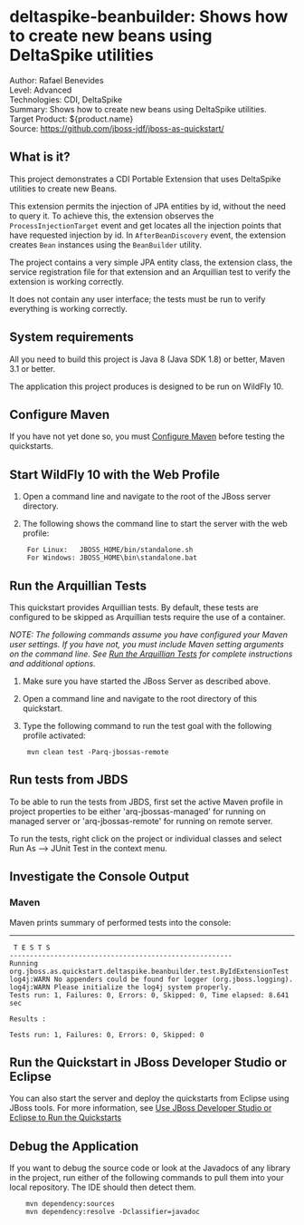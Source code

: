 deltaspike-beanbuilder: Shows how to create new beans using DeltaSpike utilities
======================================================
Author: Rafael Benevides  
Level: Advanced  
Technologies: CDI, DeltaSpike  
Summary: Shows how to create new beans using DeltaSpike utilities.  
Target Product: ${product.name}  
Source: <https://github.com/jboss-jdf/jboss-as-quickstart/>  

What is it?
-----------

This project demonstrates a CDI Portable Extension that uses DeltaSpike utilities to create new Beans.

This extension permits the injection of JPA entities by id, without the need to query it. To achieve this, the extension observes the `ProcessInjectionTarget` event and get locates all the injection points that have requested injection by id. In `AfterBeanDiscovery` event, the extension creates `Bean` instances using the `BeanBuilder` utility. 

The project contains a very simple JPA entity class, the extension class, the service registration file for that extension and an Arquillian test to verify the extension is working correctly.

It does not contain any user interface; the tests must be run to verify everything is working correctly.

System requirements
-------------------

All you need to build this project is Java 8 (Java SDK 1.8) or better, Maven 3.1 or better.

The application this project produces is designed to be run on WildFly 10.


Configure Maven
---------------

If you have not yet done so, you must [Configure Maven](../README.md#mavenconfiguration) before testing the quickstarts.

Start WildFly 10 with the Web Profile
-------------------------

1. Open a command line and navigate to the root of the JBoss server directory.
2. The following shows the command line to start the server with the web profile:

        For Linux:   JBOSS_HOME/bin/standalone.sh
        For Windows: JBOSS_HOME\bin\standalone.bat


Run the Arquillian Tests
-------------------------

This quickstart provides Arquillian tests. By default, these tests are configured to be skipped as Arquillian tests require the use of a container.

_NOTE: The following commands assume you have configured your Maven user settings. If you have not, you must include Maven setting arguments on the command line. See [Run the Arquillian Tests](../README.md#arquilliantests) for complete instructions and additional options._

1. Make sure you have started the JBoss Server as described above.
2. Open a command line and navigate to the root directory of this quickstart.
3. Type the following command to run the test goal with the following profile activated:

        mvn clean test -Parq-jbossas-remote


Run tests from JBDS
-----------------------

To be able to run the tests from JBDS, first set the active Maven profile in project properties to be either 'arq-jbossas-managed' for running on
managed server or 'arq-jbossas-remote' for running on remote server.

To run the tests, right click on the project or individual classes and select Run As --> JUnit Test in the context menu.


Investigate the Console Output
----------------------------


### Maven

Maven prints summary of performed tests into the console:

   -------------------------------------------------------
     T E S T S
    -------------------------------------------------------
    Running org.jboss.as.quickstart.deltaspike.beanbuilder.test.ByIdExtensionTest
    log4j:WARN No appenders could be found for logger (org.jboss.logging).
    log4j:WARN Please initialize the log4j system properly.
    Tests run: 1, Failures: 0, Errors: 0, Skipped: 0, Time elapsed: 8.641 sec
    
    Results :
    
    Tests run: 1, Failures: 0, Errors: 0, Skipped: 0


Run the Quickstart in JBoss Developer Studio or Eclipse
-------------------------------------
You can also start the server and deploy the quickstarts from Eclipse using JBoss tools. For more information, see [Use JBoss Developer Studio or Eclipse to Run the Quickstarts](../README.md#useeclipse)


Debug the Application
------------------------------------

If you want to debug the source code or look at the Javadocs of any library in the project, run either of the following commands to pull them into your local repository. The IDE should then detect them.

        mvn dependency:sources
        mvn dependency:resolve -Dclassifier=javadoc
